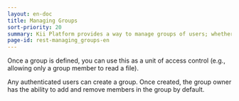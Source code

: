```yaml
---
layout: en-doc
title: Managing Groups
sort-priority: 20
summary: Kii Platform provides a way to manage groups of users; whether it's for sharing pictures or for group chatting, you can leverage this functionality to easily create fun, social applications.
page-id: rest-managing_groups-en
---
```


Once a group is defined, you can use this as a unit of access control (e.g., allowing only a group member to read a file).

Any authenticated users can create a group. Once created, the group owner has the ability to add and remove members in the group by default.
